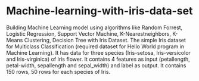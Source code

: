 # Machine-learning-with-iris-data-set
Building Machine Learning model using algorithms like Random Forrest, Logistic Regression, Support Vector Machine, K-Nearestneighbors, K-Means Clustering, Decision Tree with Iris Dataset.  The simple Iris dataset for Multiclass Classification (required dataset for Hello World program in Machine Learning). It has data for three species (Iris-setosa, Iris-versicolor and Iris-virginica) of Iris flower. It contains 4 features as input (petallength, petal-width, sepallength and sepal_width) and label as output. It contains 150 rows, 50 rows for each species of Iris.
